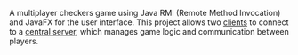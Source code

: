 A multiplayer checkers game using Java RMI (Remote Method Invocation) and JavaFX for the user interface. This project allows two [clients](src/main/java/Cleint) to connect to a [central server](src/main/java/Server), which manages game logic and communication between players.
